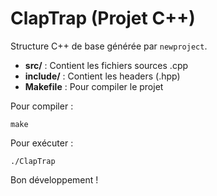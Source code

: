 # ClapTrap (Projet C++)

Structure C++ de base générée par `newproject`.

- **src/** : Contient les fichiers sources .cpp
- **include/** : Contient les headers (.hpp)
- **Makefile** : Pour compiler le projet

Pour compiler :
```
make
```

Pour exécuter :
```
./ClapTrap
```

Bon développement !
